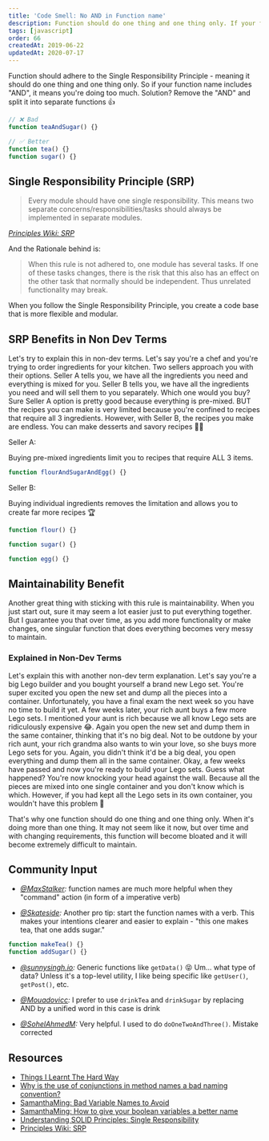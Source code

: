 ```yaml
---
title: 'Code Smell: No AND in Function name'
description: Function should do one thing and one thing only. If your function name includes AND, it means you're doing too much! Let's fix this!
tags: [javascript]
order: 66
createdAt: 2019-06-22
updatedAt: 2020-07-17
---
```


Function should adhere to the Single Responsibility Principle - meaning it should do one thing and one thing only. So if your function name includes "AND", it means you're doing too much. Solution? Remove the "AND" and split it into separate functions 👍

```javascript
// ❌ Bad
function teaAndSugar() {}

// ✅ Better
function tea() {}
function sugar() {}
```

<markdown-toc></markdown-toc>

## Single Responsibility Principle (SRP)

> Every module should have one single responsibility. This means two separate concerns/responsibilities/tasks should always be implemented in separate modules.

_[Principles Wiki: SRP](http://www.principles-wiki.net/principles:single_responsibility_principle)_

And the Rationale behind is:

> When this rule is not adhered to, one module has several tasks. If one of these tasks changes, there is the risk that this also has an effect on the other task that normally should be independent. Thus unrelated functionality may break.

When you follow the Single Responsibility Principle, you create a code base that is more flexible and modular.

## SRP Benefits in Non Dev Terms

Let's try to explain this in non-dev terms. Let's say you're a chef and you're trying to order ingredients for your kitchen. Two sellers approach you with their options. Seller A tells you, we have all the ingredients you need and everything is mixed for you. Seller B tells you, we have all the ingredients you need and will sell them to you separately. Which one would you buy? Sure Seller A option is pretty good because everything is pre-mixed. BUT the recipes you can make is very limited because you're confined to recipes that require all 3 ingredients. However, with Seller B, the recipes you make are endless. You can make desserts and savory recipes 👩‍🍳

Seller A:

Buying pre-mixed ingredients limit you to recipes that require ALL 3 items.

```javascript
function flourAndSugarAndEgg() {}
```

Seller B:

Buying individual ingredients removes the limitation and allows you to create far more recipes 🏆

```javascript
function flour() {}

function sugar() {}

function egg() {}
```

## Maintainability Benefit

Another great thing with sticking with this rule is maintainability. When you just start out, sure it may seem a lot easier just to put everything together. But I guarantee you that over time, as you add more functionality or make changes, one singular function that does everything becomes very messy to maintain.

### Explained in Non-Dev Terms

Let's explain this with another non-dev term explanation. Let's say you're a big Lego builder and you bought yourself a brand new Lego set. You're super excited you open the new set and dump all the pieces into a container. Unfortunately, you have a final exam the next week so you have no time to build it yet. A few weeks later, your rich aunt buys a few more Lego sets. I mentioned your aunt is rich because we all know Lego sets are ridiculously expensive 😂. Again you open the new set and dump them in the same container, thinking that it's no big deal. Not to be outdone by your rich aunt, your rich grandma also wants to win your love, so she buys more Lego sets for you. Again, you didn't think it'd be a big deal, you open everything and dump them all in the same container. Okay, a few weeks have passed and now you're ready to build your Lego sets. Guess what happened? You're now knocking your head against the wall. Because all the pieces are mixed into one single container and you don't know which is which. However, if you had kept all the Lego sets in its own container, you wouldn't have this problem 💩

That's why one function should do one thing and one thing only. When it's doing more than one thing. It may not seem like it now, but over time and with changing requirements, this function will become bloated and it will become extremely difficult to maintain.

## Community Input

- _[@MaxStalker](https://twitter.com/samantha_ming/status/1204431457843761154):_ function names are much more helpful when they "command" action (in form of a imperative verb)

- _[@Skateside](https://twitter.com/Skateside/status/1142508099753975809):_ Another pro tip: start the function names with a verb. This makes your intentions clearer and easier to explain - "this one makes tea, that one adds sugar."

```javascript
function makeTea() {}
function addSugar() {}
```

- _[@sunnysingh.io](https://www.instagram.com/sunnysingh.io/):_ Generic functions like `getData()` 😝 Um... what type of data? Unless it's a top-level utility, I like being specific like `getUser()`, `getPost()`, etc.

- _[@Mouadovicc](https://twitter.com/Mouadovicc/status/1142524184997838848):_ I prefer to use `drinkTea` and `drinkSugar` by replacing AND by a unified word in this case is drink

- _[@SohelAhmedM](https://twitter.com/samantha_ming/status/1204431457843761154):_ Very helpful. I used to do `doOneTwoAndThree()`. Mistake corrected

## Resources

- [Things I Learnt The Hard Way](https://blog.juliobiason.net/thoughts/things-i-learnt-the-hard-way/)
- [Why is the use of conjunctions in method names a bad naming convention?](https://softwareengineering.stackexchange.com/questions/255669/why-is-the-use-of-conjunctions-in-method-names-a-bad-naming-convention)
- [SamanthaMing: Bad Variable Names to Avoid](https://www.samanthaming.com/tidbits/36-bad-variable-names-to-avoid)
- [SamanthaMing: How to give your boolean variables a better name](https://www.samanthaming.com/tidbits/34-better-boolean-variable-names)
- [Understanding SOLID Principles: Single Responsibility](https://codeburst.io/understanding-solid-principles-single-responsibility-b7c7ec0bf80)
- [Principles Wiki: SRP](http://www.principles-wiki.net/principles:single_responsibility_principle)

